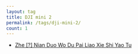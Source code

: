 ```yaml
---
layout: tag
title: DJI mini 2
permalink: /tags/dji-mini-2/
count: 1
---
```


- [Zhe [?] Nian Duo Wo Du Pai Liao Xie Shi Yao Tu ](https://maples7.com/2022/09/06/what-i-shoot-this-year/)
